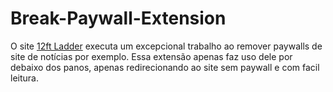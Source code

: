 # Break-Paywall-Extension

O site [12ft Ladder](https://12ft.io/) executa um excepcional trabalho ao remover paywalls de site de notícias por exemplo. Essa extensão apenas faz uso dele por 
debaixo dos panos, apenas redirecionando ao site sem paywall e com facil leitura.
